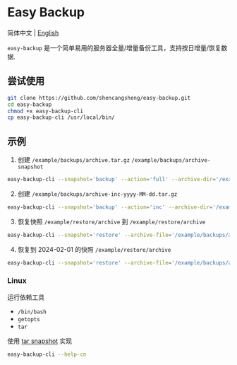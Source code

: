 # Easy Backup

简体中文 | [English](https://github.com/shencangsheng/easy-backup)

`easy-backup` 是一个简单易用的服务器全量/增量备份工具，支持按日增量/恢复数据.

## 尝试使用

```bash
git clone https://github.com/shencangsheng/easy-backup.git
cd easy-backup
chmod +x easy-backup-cli
cp easy-backup-cli /usr/local/bin/
```

## 示例

1. 创建 `/example/backups/archive.tar.gz` `/example/backups/archive-snapshot`

```bash
easy-backup-cli --snapshot='backup' --action='full' --archive-dir='/example/archive' --output-path='/example/backups'
```

2. 创建 `/example/backups/archive-inc-yyyy-MM-dd.tar.gz`

```bash
easy-backup-cli --snapshot='backup' --action='inc' --archive-dir='/example/archive' --output-path='/example/backups'
```

3. 恢复快照 `/example/restore/archive` 到 `/example/restore/archive`

```bash
easy-backup-cli --snapshot='restore' --archive-file='/example/backups/archive.tar.gz' --output-path='/example/restore'
```

4. 恢复到 2024-02-01 的快照 `/example/restore/archive`

```bash
easy-backup-cli --snapshot='restore' --archive-file='/example/backups/archive.tar.gz' --output-path='/example/restore' --end-date='2024-02-01'
```

### Linux

运行依赖工具

- `/bin/bash`
- `getopts`
- `tar`

使用 [tar snapshot](https://www.gnu.org/software/tar/manual/html_node/Incremental-Dumps.html) 实现

```bash
easy-backup-cli --help-cn
```
